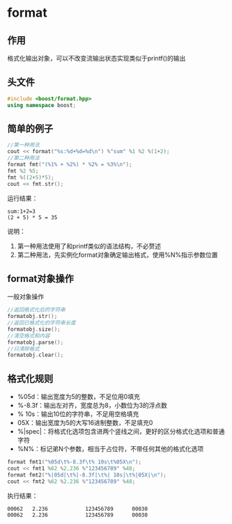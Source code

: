 <!--
 * @Name: liangrui
 * @Date: 2021-06-02 18:18:06
 * @LastEditTime: 2021-06-04 13:21:54
-->
# format

## 作用

格式化输出对象，可以不改变流输出状态实现类似于printf()的输出

## 头文件

```c++
#include <boost/format.hpp>
using namespace boost;
```

## 简单的例子
```c++
//第一种用法
cout << format("%s:%d+%d=%d\n") %"sum" %1 %2 %(1+2);
//第二种用法
format fmt("(%1% + %2%) * %2% = %3%\n");
fmt %2 %5;
fmt %((2+5)*5);
cout << fmt.str();
```

运行结果：

```
sum:1+2=3
(2 + 5) * 5 = 35
```

说明：

1. 第一种用法使用了和printf类似的语法结构，不必赘述
2. 第二种用法，先实例化format对象确定输出格式，使用%N%指示参数位置

## format对象操作
一般对象操作
```c++
//返回格式化后的字符串
formatobj.str();
//返回已格式化的字符串长度
formatobj.size();
//清空格式和内容
formatobj.parse();
//只清除格式
formatobj.clear();
```

## 格式化规则

- %05d：输出宽度为5的整数，不足位用0填充
- %-8.3f：输出左对齐，宽度总为8，小数位为3的浮点数
- % 10s：输出10位的字符串，不足用空格填充
- 05X：输出宽度为5的大写16进制整数，不足填充0
- %|spec|：将格式化选项包含进两个竖线之间，更好的区分格式化选项和普通字符
- %N%：标记弟N个参数，相当于占位符，不带任何其他的格式化选项

```c++
format fmt1("%05d\t%-8.3f\t% 10s\t%05X\n");
cout << fmt1 %62 %2.236 %"123456789" %48;
format fmt2("%|05d|\t%|-8.3f|\t%| 10s|\t%|05X|\n");
cout << fmt2 %62 %2.236 %"123456789" %48;
```

执行结果：

```
00062   2.236            123456789      00030
00062   2.236            123456789      00030
```

